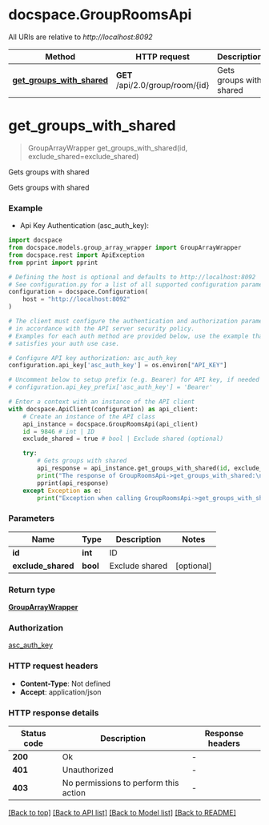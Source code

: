# docspace.GroupRoomsApi

All URIs are relative to *http://localhost:8092*

Method | HTTP request | Description
------------- | ------------- | -------------
[**get_groups_with_shared**](GroupRoomsApi.md#get_groups_with_shared) | **GET** /api/2.0/group/room/{id} | Gets groups with shared


# **get_groups_with_shared**
> GroupArrayWrapper get_groups_with_shared(id, exclude_shared=exclude_shared)

Gets groups with shared

Gets groups with shared

### Example

* Api Key Authentication (asc_auth_key):

```python
import docspace
from docspace.models.group_array_wrapper import GroupArrayWrapper
from docspace.rest import ApiException
from pprint import pprint

# Defining the host is optional and defaults to http://localhost:8092
# See configuration.py for a list of all supported configuration parameters.
configuration = docspace.Configuration(
    host = "http://localhost:8092"
)

# The client must configure the authentication and authorization parameters
# in accordance with the API server security policy.
# Examples for each auth method are provided below, use the example that
# satisfies your auth use case.

# Configure API key authorization: asc_auth_key
configuration.api_key['asc_auth_key'] = os.environ["API_KEY"]

# Uncomment below to setup prefix (e.g. Bearer) for API key, if needed
# configuration.api_key_prefix['asc_auth_key'] = 'Bearer'

# Enter a context with an instance of the API client
with docspace.ApiClient(configuration) as api_client:
    # Create an instance of the API class
    api_instance = docspace.GroupRoomsApi(api_client)
    id = 9846 # int | ID
    exclude_shared = true # bool | Exclude shared (optional)

    try:
        # Gets groups with shared
        api_response = api_instance.get_groups_with_shared(id, exclude_shared=exclude_shared)
        print("The response of GroupRoomsApi->get_groups_with_shared:\n")
        pprint(api_response)
    except Exception as e:
        print("Exception when calling GroupRoomsApi->get_groups_with_shared: %s\n" % e)
```



### Parameters


Name | Type | Description  | Notes
------------- | ------------- | ------------- | -------------
 **id** | **int**| ID | 
 **exclude_shared** | **bool**| Exclude shared | [optional] 

### Return type

[**GroupArrayWrapper**](GroupArrayWrapper.md)

### Authorization

[asc_auth_key](../README.md#asc_auth_key)

### HTTP request headers

 - **Content-Type**: Not defined
 - **Accept**: application/json

### HTTP response details

| Status code | Description | Response headers |
|-------------|-------------|------------------|
**200** | Ok |  -  |
**401** | Unauthorized |  -  |
**403** | No permissions to perform this action |  -  |

[[Back to top]](#) [[Back to API list]](../README.md#documentation-for-api-endpoints) [[Back to Model list]](../README.md#documentation-for-models) [[Back to README]](../README.md)

